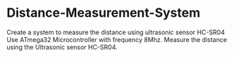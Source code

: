 # Distance-Measurement-System
Create a system to measure the distance using ultrasonic sensor HC-SR04
Use ATmega32 Microcontroller with frequency 8Mhz.
Measure the distance using the Ultrasonic sensor HC-SR04.
